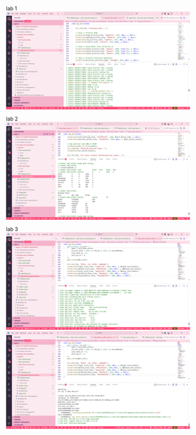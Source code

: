 lab 1
![alt text](image.png)

lab 2
![alt text](image-1.png)

lab 3
![alt text](image-3.png)
![alt text](image-2.png)